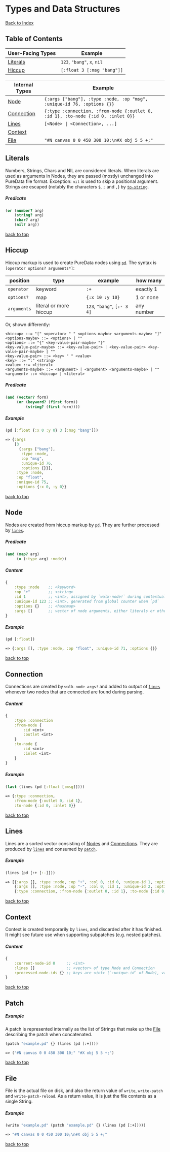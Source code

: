 # Types and Data Structures

[Back to Index](index.md)

## Table of Contents

| User-Facing Types     | Example                     |
|-----------------------|-----------------------------|
| [Literals](#Literals) | `123`, `"bang"`, `x`, `nil` |
| [Hiccup](#Hiccup)     | `[:float 3 [:msg "bang"]]`  |

| Internal Types            | Example                                                                          |
|---------------------------|----------------------------------------------------------------------------------|
| [Node](#Node)             | `{:args ["bang"], :type :node, :op "msg", :unique-id 76, :options {}}`           |
| [Connection](#Connection) | `{:type :connection, :from-node {:outlet 0, :id 1}, :to-node {:id 0, :inlet 0}}` |
| [Lines](#Lines)           | `[<Node> \| <Connection>, ...]`                                                  |
| [Context](#Context)       |                                                                                  |
| [File](#File)             | `"#N canvas 0 0 450 300 10;\n#X obj 5 5 +;"`                                     |

## Literals

Numbers, Strings, Chars and NIL are considered literals.
When literals are used as arguments in Nodes, they are passed (mostly) unchanged into PureData file format.
    Exception: `nil` is used to skip a positional argument. Strings are escaped (notably the characters `$`, `;` and `,`) by [`to-string`](../src/clj_puredata/translate.clj#L157).

##### Predicate

```clojure
(or (number? arg)
    (string? arg)
    (char? arg)
    (nil? arg))
```

[back to top](#table-of-contents)

## Hiccup

Hiccup markup is used to create PureData nodes using [`pd`](functions.md#pd).
The syntax is `[operator options? arguments*]`:

| position    | type                   | example                     | how many   |
|-------------|------------------------|-----------------------------|------------|
| `operator`  | keyword                | `:+`                        | exactly 1  |
| `options?`  | map                    | `{:x 10 :y 10}`             | 1 or none  |
| `arguments` | literal or more hiccup | `123`, `"bang"`, `[:- 3 4]` | any number |

Or, shown differently:

```
<hiccup> ::= "[" <operator> " " <options-maybe> <arguments-maybe> "]"
<options-maybe> ::= <options> | ""
<options> ::= "{" <key-value-pair-maybe> "}"
<key-value-pair-maybe> ::= <key-value-pair> | <key-value-pair> <key-value-pair-maybe> | ""
<key-value-pair> ::= <key> " " <value>
<key> ::= ":" <string>
<value> ::= <literal>
<arguments-maybe> ::= <argument> | <argument> <arguments-maybe> | ""
<argument> ::= <hiccup> | <literal>
```

##### Predicate

```clojure
(and (vector? form)
     (or (keyword? (first form))
         (string? (first form))))
```

##### Example

```clojure
(pd [:float {:x 0 :y 0} 3 [:msg "bang"]])

=> {:args
    [3
      {:args ["bang"],
       :type :node,
       :op "msg",
       :unique-id 76,
       :options {}}],
     :type :node,
     :op "float",
     :unique-id 75,
     :options {:x 0, :y 0}}
```
[back to top](#table-of-contents)

## Node

Nodes are created from hiccup markup by [`pd`](functions.md#pd). They are further processed by [`lines`](functiond.md#lines).

##### Predicate

```clojure
(and (map? arg)
     (= (:type arg) :node))
```

##### Content

```clojure
{
    :type :node    ;; <keyword>
    :op "+"        ;; <string>
    :id 1          ;; <int>, assigned by `walk-node!` during contextualization by `in-context`
    :unique-id 123 ;; <int>, generated from global counter when `pd`
    :options {}    ;; <hashmap>
    :args []       ;; vector of node arguments, either literals or other nodes
}
```

##### Example

```clojure
(pd [:float])

=> {:args [], :type :node, :op "float", :unique-id 71, :options {}}
```

[back to top](#table-of-contents)

## Connection

Connections are created by `walk-node-args!` and added to output of [`lines`](functions.md#lines) whenever two nodes that are connected are found during parsing.

##### Content

```clojure
{
    :type :connection
    :from-node {
        :id <int>
        :outlet <int>
    }
    :to-node {
        :id <int>
        :inlet <int>
    }
}
```

##### Example

```clojure
(last (lines (pd [:float [:msg]])))
    
=> {:type :connection,
    :from-node {:outlet 0, :id 1},
    :to-node {:id 0, :inlet 0}}
```

[back to top](#table-of-contents)

## Lines

Lines are a sorted vector consisting of [Nodes](#node) and [Connections](#connection). They are produced by [`lines`](functions.md#lines) and consumed by [`patch`](functions.md#patch).

##### Example

```clojure
(lines (pd [:+ [:-]]))

=> [{:args [], :type :node, :op "+", :col 0, :id 0, :unique-id 1, :options {:y 45, :x 5}, :auto-layout true, :row 1}
    {:args [], :type :node, :op "-", :col 0, :id 1, :unique-id 2, :options {:y 5, :x 5}, :auto-layout true, :row 0}
    {:type :connection, :from-node {:outlet 0, :id 1}, :to-node {:id 0, :inlet 0}}]
```

[back to top](#table-of-contents)

## Context

Context is created temporarily by `lines`, and discarded after it has finished. It might see future use when supporting subpatches (e.g. nested patches).

##### Content

```clojure
{
    :current-node-id 0     ;; <int>
    :lines []              ;; <vector> of type Node and Connection
    :processed-node-ids {} ;; keys are <int> (`:unique-id` of Node), values are <int> (`:id` of Node)
}
```

[back to top](#table-of-contents)

## Patch

##### Example

A patch is represented internally as the list of Strings that make up the [File](#File) describing the patch when concatenated.

```clojure
(patch "example.pd" {} (lines (pd [:+])))

=> ("#N canvas 0 0 450 300 10;" "#X obj 5 5 +;")
```

[back to top](#table-of-contents)

## File

File is the actual file on disk, and also the return value of `write`, `write-patch` and `write-patch-reload`.
As a return value, it is just the file contents as a single String.

##### Example

```clojure
(write "example.pd" (patch "example.pd" {} (lines (pd [:+]))))

=> "#N canvas 0 0 450 300 10;\n#X obj 5 5 +;"

```

[back to top](#table-of-contents)
